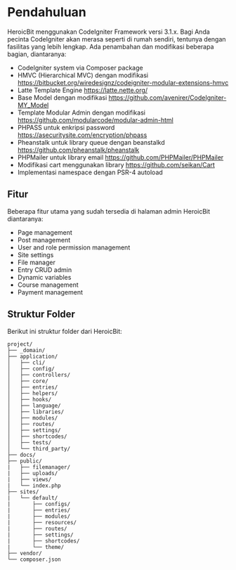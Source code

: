 # Pendahuluan

HeroicBit menggunakan CodeIgniter Framework versi 3.1.x. Bagi Anda pecinta CodeIgniter akan merasa seperti di rumah sendiri, tentunya dengan fasilitas yang lebih lengkap. Ada penambahan dan modifikasi beberapa bagian, diantaranya:

- CodeIgniter system via Composer package
- HMVC (Hierarchical MVC) dengan modifikasi https://bitbucket.org/wiredesignz/codeigniter-modular-extensions-hmvc
- Latte Template Engine https://latte.nette.org/
- Base Model dengan modifikasi https://github.com/avenirer/CodeIgniter-MY_Model
- Template Modular Admin dengan modifikasi https://github.com/modularcode/modular-admin-html
- PHPASS untuk enkripsi password https://asecuritysite.com/encryption/phpass
- Pheanstalk untuk library queue dengan beanstalkd https://github.com/pheanstalk/pheanstalk
- PHPMailer untuk library email https://github.com/PHPMailer/PHPMailer
- Modifikasi cart menggunakan library https://github.com/seikan/Cart
- Implementasi namespace dengan PSR-4 autoload

## Fitur

Beberapa fitur utama yang sudah tersedia di halaman admin HeroicBit diantaranya:

- Page management
- Post management
- User and role permission management
- Site settings
- File manager
- Entry CRUD admin
- Dynamic variables
- Course management
- Payment management

## Struktur Folder

Berikut ini struktur folder dari HeroicBit:

```folder
project/
├── _domain/
├── application/
│   ├── cli/
│   ├── config/
│   ├── controllers/
│   ├── core/
│   ├── entries/
│   ├── helpers/
│   ├── hooks/
│   ├── language/
│   ├── libraries/
│   ├── modules/
│   ├── routes/
│   ├── settings/
│   ├── shortcodes/
│   ├── tests/
│   └── third_party/
├── docs/
├── public/
|   ├── filemanager/
|   ├── uploads/
|   ├── views/
|   └── index.php
├── sites/
|   └── default/
|       ├── configs/
|       ├── entries/
|       ├── modules/
|       ├── resources/
|       ├── routes/
|       ├── settings/
|       ├── shortcodes/
|   	└── theme/
├── vendor/
└── composer.json
```
